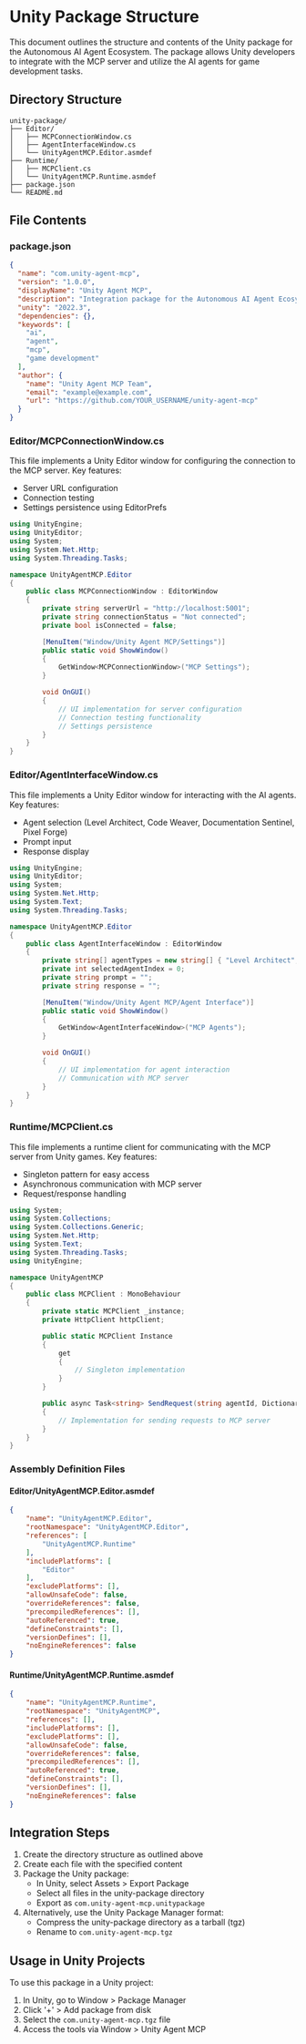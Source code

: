 # Unity Package Structure

This document outlines the structure and contents of the Unity package for the Autonomous AI Agent Ecosystem. The package allows Unity developers to integrate with the MCP server and utilize the AI agents for game development tasks.

## Directory Structure

```
unity-package/
├── Editor/
│   ├── MCPConnectionWindow.cs
│   ├── AgentInterfaceWindow.cs
│   └── UnityAgentMCP.Editor.asmdef
├── Runtime/
│   ├── MCPClient.cs
│   └── UnityAgentMCP.Runtime.asmdef
├── package.json
└── README.md
```

## File Contents

### package.json

```json
{
  "name": "com.unity-agent-mcp",
  "version": "1.0.0",
  "displayName": "Unity Agent MCP",
  "description": "Integration package for the Autonomous AI Agent Ecosystem for Unity Game Development",
  "unity": "2022.3",
  "dependencies": {},
  "keywords": [
    "ai",
    "agent",
    "mcp",
    "game development"
  ],
  "author": {
    "name": "Unity Agent MCP Team",
    "email": "example@example.com",
    "url": "https://github.com/YOUR_USERNAME/unity-agent-mcp"
  }
}
```

### Editor/MCPConnectionWindow.cs

This file implements a Unity Editor window for configuring the connection to the MCP server. Key features:

- Server URL configuration
- Connection testing
- Settings persistence using EditorPrefs

```csharp
using UnityEngine;
using UnityEditor;
using System;
using System.Net.Http;
using System.Threading.Tasks;

namespace UnityAgentMCP.Editor
{
    public class MCPConnectionWindow : EditorWindow
    {
        private string serverUrl = "http://localhost:5001";
        private string connectionStatus = "Not connected";
        private bool isConnected = false;

        [MenuItem("Window/Unity Agent MCP/Settings")]
        public static void ShowWindow()
        {
            GetWindow<MCPConnectionWindow>("MCP Settings");
        }

        void OnGUI()
        {
            // UI implementation for server configuration
            // Connection testing functionality
            // Settings persistence
        }
    }
}
```

### Editor/AgentInterfaceWindow.cs

This file implements a Unity Editor window for interacting with the AI agents. Key features:

- Agent selection (Level Architect, Code Weaver, Documentation Sentinel, Pixel Forge)
- Prompt input
- Response display

```csharp
using UnityEngine;
using UnityEditor;
using System;
using System.Net.Http;
using System.Text;
using System.Threading.Tasks;

namespace UnityAgentMCP.Editor
{
    public class AgentInterfaceWindow : EditorWindow
    {
        private string[] agentTypes = new string[] { "Level Architect", "Code Weaver", "Documentation Sentinel", "Pixel Forge" };
        private int selectedAgentIndex = 0;
        private string prompt = "";
        private string response = "";

        [MenuItem("Window/Unity Agent MCP/Agent Interface")]
        public static void ShowWindow()
        {
            GetWindow<AgentInterfaceWindow>("MCP Agents");
        }

        void OnGUI()
        {
            // UI implementation for agent interaction
            // Communication with MCP server
        }
    }
}
```

### Runtime/MCPClient.cs

This file implements a runtime client for communicating with the MCP server from Unity games. Key features:

- Singleton pattern for easy access
- Asynchronous communication with MCP server
- Request/response handling

```csharp
using System;
using System.Collections;
using System.Collections.Generic;
using System.Net.Http;
using System.Text;
using System.Threading.Tasks;
using UnityEngine;

namespace UnityAgentMCP
{
    public class MCPClient : MonoBehaviour
    {
        private static MCPClient _instance;
        private HttpClient httpClient;

        public static MCPClient Instance
        {
            get
            {
                // Singleton implementation
            }
        }

        public async Task<string> SendRequest(string agentId, Dictionary<string, object> parameters)
        {
            // Implementation for sending requests to MCP server
        }
    }
}
```

### Assembly Definition Files

#### Editor/UnityAgentMCP.Editor.asmdef

```json
{
    "name": "UnityAgentMCP.Editor",
    "rootNamespace": "UnityAgentMCP.Editor",
    "references": [
        "UnityAgentMCP.Runtime"
    ],
    "includePlatforms": [
        "Editor"
    ],
    "excludePlatforms": [],
    "allowUnsafeCode": false,
    "overrideReferences": false,
    "precompiledReferences": [],
    "autoReferenced": true,
    "defineConstraints": [],
    "versionDefines": [],
    "noEngineReferences": false
}
```

#### Runtime/UnityAgentMCP.Runtime.asmdef

```json
{
    "name": "UnityAgentMCP.Runtime",
    "rootNamespace": "UnityAgentMCP",
    "references": [],
    "includePlatforms": [],
    "excludePlatforms": [],
    "allowUnsafeCode": false,
    "overrideReferences": false,
    "precompiledReferences": [],
    "autoReferenced": true,
    "defineConstraints": [],
    "versionDefines": [],
    "noEngineReferences": false
}
```

## Integration Steps

1. Create the directory structure as outlined above
2. Create each file with the specified content
3. Package the Unity package:
   - In Unity, select Assets > Export Package
   - Select all files in the unity-package directory
   - Export as `com.unity-agent-mcp.unitypackage`
4. Alternatively, use the Unity Package Manager format:
   - Compress the unity-package directory as a tarball (tgz)
   - Rename to `com.unity-agent-mcp.tgz`

## Usage in Unity Projects

To use this package in a Unity project:

1. In Unity, go to Window > Package Manager
2. Click '+' > Add package from disk
3. Select the `com.unity-agent-mcp.tgz` file
4. Access the tools via Window > Unity Agent MCP